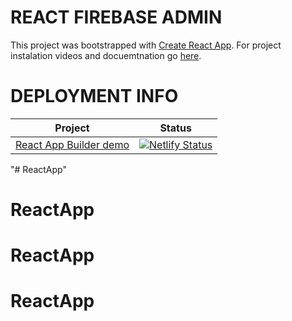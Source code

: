 # REACT FIREBASE ADMIN

This project was bootstrapped with [Create React App](https://github.com/facebookincubator/create-react-app).
For project instalation videos and docuemtnation go [here](http://fireadmin.mobidonia.com/).

# DEPLOYMENT INFO

| Project                 | Status | 
|-------------------------|--------|
| [React App Builder demo](https://make.reactappbuilder.com/)  |[![Netlify Status](https://api.netlify.com/api/v1/badges/26ca5271-b8fa-4ce3-bef0-2fc74df669e8/deploy-status)](https://app.netlify.com/sites/trusting-neumann-c10f0d/deploys)    |
"# ReactApp" 
# ReactApp
# ReactApp
# ReactApp
